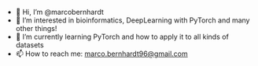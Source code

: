 - 👋 Hi, I’m @marcobernhardt
- 👀 I’m interested in bioinformatics, DeepLearning with PyTorch and many other things!
- 🌱 I’m currently learning PyTorch and how to apply it to all kinds of datasets
- 📫 How to reach me: marco.bernhardt96@gmail.com

<!---
marcobernhardt/marcobernhardt is a ✨ special ✨ repository because its `README.md` (this file) appears on your GitHub profile.
You can click the Preview link to take a look at your changes.
--->
